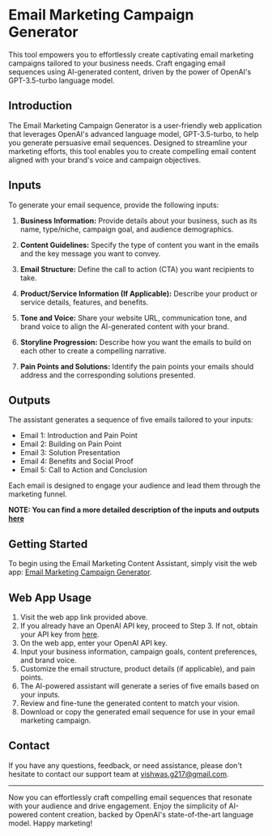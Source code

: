 # Email Marketing Campaign Generator

This tool empowers you to effortlessly create captivating email marketing campaigns tailored to your business needs. Craft engaging email sequences using AI-generated content, driven by the power of OpenAI's GPT-3.5-turbo language model.

## Introduction

The Email Marketing Campaign Generator is a user-friendly web application that leverages OpenAI's advanced language model, GPT-3.5-turbo, to help you generate persuasive email sequences. Designed to streamline your marketing efforts, this tool enables you to create compelling email content aligned with your brand's voice and campaign objectives.

## Inputs

To generate your email sequence, provide the following inputs:

1. **Business Information:** Provide details about your business, such as its name, type/niche, campaign goal, and audience demographics.

2. **Content Guidelines:** Specify the type of content you want in the emails and the key message you want to convey.

3. **Email Structure:** Define the call to action (CTA) you want recipients to take.

4. **Product/Service Information (If Applicable):** Describe your product or service details, features, and benefits.

5. **Tone and Voice:** Share your website URL, communication tone, and brand voice to align the AI-generated content with your brand.

6. **Storyline Progression:** Describe how you want the emails to build on each other to create a compelling narrative.

7. **Pain Points and Solutions:** Identify the pain points your emails should address and the corresponding solutions presented.

## Outputs

The assistant generates a sequence of five emails tailored to your inputs:

- Email 1: Introduction and Pain Point
- Email 2: Building on Pain Point
- Email 3: Solution Presentation
- Email 4: Benefits and Social Proof
- Email 5: Call to Action and Conclusion

Each email is designed to engage your audience and lead them through the marketing funnel.

**NOTE: You can find a more detailed description of the inputs and outputs [here](docs/features.md)**

## Getting Started

To begin using the Email Marketing Content Assistant, simply visit the web app: [Email Marketing Campaign Generator](https://recommender-kvsn.onrender.com/).

## Web App Usage

1. Visit the web app link provided above.
2. If you already have an OpenAI API key, proceed to Step 3. If not, obtain your API key from [here](https://platform.openai.com/account/api-keys).
3. On the web app, enter your OpenAI API key.
4. Input your business information, campaign goals, content preferences, and brand voice.
5. Customize the email structure, product details (if applicable), and pain points.
6. The AI-powered assistant will generate a series of five emails based on your inputs.
7. Review and fine-tune the generated content to match your vision.
8. Download or copy the generated email sequence for use in your email marketing campaign.

## Contact

If you have any questions, feedback, or need assistance, please don't hesitate to contact our support team at [vishwas.g217@gmail.com](mailto:vishwas.g217@gmail.com).

---

Now you can effortlessly craft compelling email sequences that resonate with your audience and drive engagement. Enjoy the simplicity of AI-powered content creation, backed by OpenAI's state-of-the-art language model. Happy marketing!
